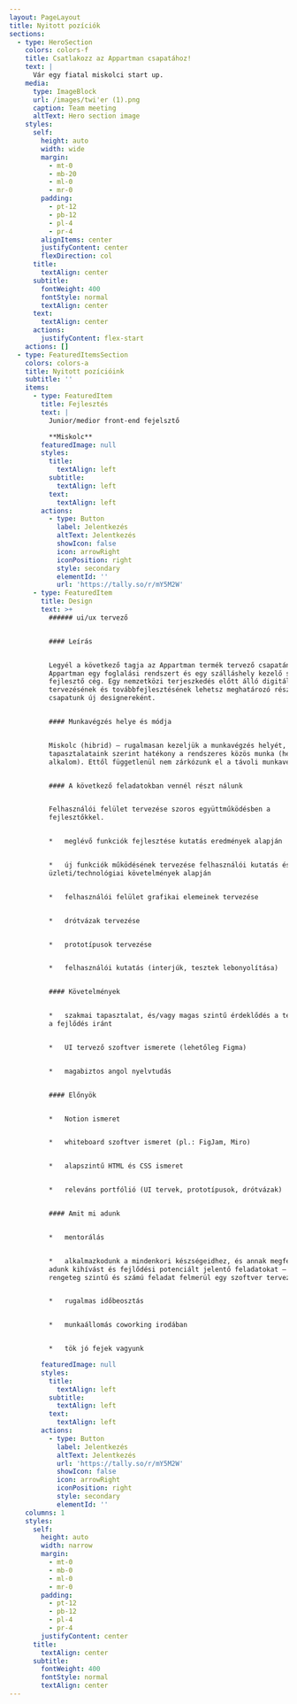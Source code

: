 ```yaml
---
layout: PageLayout
title: Nyitott pozíciók
sections:
  - type: HeroSection
    colors: colors-f
    title: Csatlakozz az Appartman csapatához!
    text: |
      Vár egy fiatal miskolci start up.
    media:
      type: ImageBlock
      url: /images/twi'er (1).png
      caption: Team meeting
      altText: Hero section image
    styles:
      self:
        height: auto
        width: wide
        margin:
          - mt-0
          - mb-20
          - ml-0
          - mr-0
        padding:
          - pt-12
          - pb-12
          - pl-4
          - pr-4
        alignItems: center
        justifyContent: center
        flexDirection: col
      title:
        textAlign: center
      subtitle:
        fontWeight: 400
        fontStyle: normal
        textAlign: center
      text:
        textAlign: center
      actions:
        justifyContent: flex-start
    actions: []
  - type: FeaturedItemsSection
    colors: colors-a
    title: Nyitott pozícióink
    subtitle: ''
    items:
      - type: FeaturedItem
        title: Fejlesztés
        text: |
          Junior/medior front-end fejelsztő

          **Miskolc**
        featuredImage: null
        styles:
          title:
            textAlign: left
          subtitle:
            textAlign: left
          text:
            textAlign: left
        actions:
          - type: Button
            label: Jelentkezés
            altText: Jelentkezés
            showIcon: false
            icon: arrowRight
            iconPosition: right
            style: secondary
            elementId: ''
            url: 'https://tally.so/r/mY5M2W'
      - type: FeaturedItem
        title: Design
        text: >+
          ###### ui/ux tervező


          #### Leírás


          Legyél a következő tagja az Appartman termék tervező csapatának! Az
          Appartman egy foglalási rendszert és egy szálláshely kezelő szoftvert
          fejlesztő cég. Egy nemzetközi terjeszkedés előtt álló digitális termék
          tervezésének és továbbfejlesztésének lehetsz meghatározó része
          csapatunk új designereként.


          #### Munkavégzés helye és módja


          Miskolc (hibrid) – rugalmasan kezeljük a munkavégzés helyét, de
          tapasztalataink szerint hatékony a rendszeres közös munka (heti 1-2
          alkalom). Ettől függetlenül nem zárkózunk el a távoli munkavégzéstől.


          #### A következő feladatokban vennél részt nálunk


          Felhasználói felület tervezése szoros együttműködésben a
          fejlesztőkkel.


          *   meglévő funkciók fejlesztése kutatás eredmények alapján


          *   új funkciók működésének tervezése felhasználói kutatás és
          üzleti/technológiai követelmények alapján


          *   felhasználói felület grafikai elemeinek tervezése


          *   drótvázak tervezése


          *   prototípusok tervezése


          *   felhasználói kutatás (interjúk, tesztek lebonyolítása)


          #### Követelmények


          *   szakmai tapasztalat, és/vagy magas szintű érdeklődés a terület és
          a fejlődés iránt


          *   UI tervező szoftver ismerete (lehetőleg Figma)


          *   magabiztos angol nyelvtudás


          #### Előnyök


          *   Notion ismeret


          *   whiteboard szoftver ismeret (pl.: FigJam, Miro)


          *   alapszintű HTML és CSS ismeret


          *   releváns portfólió (UI tervek, prototípusok, drótvázak)


          #### Amit mi adunk


          *   mentorálás


          *   alkalmazkodunk a mindenkori készségeidhez, és annak megfeleően
          adunk kihívást és fejlődési potenciált jelentő feladatokat – hidd el,
          rengeteg szintű és számú feladat felmerül egy szoftver tervezésében


          *   rugalmas időbeosztás


          *   munkaállomás coworking irodában


          *   tök jó fejek vagyunk

        featuredImage: null
        styles:
          title:
            textAlign: left
          subtitle:
            textAlign: left
          text:
            textAlign: left
        actions:
          - type: Button
            label: Jelentkezés
            altText: Jelentkezés
            url: 'https://tally.so/r/mY5M2W'
            showIcon: false
            icon: arrowRight
            iconPosition: right
            style: secondary
            elementId: ''
    columns: 1
    styles:
      self:
        height: auto
        width: narrow
        margin:
          - mt-0
          - mb-0
          - ml-0
          - mr-0
        padding:
          - pt-12
          - pb-12
          - pl-4
          - pr-4
        justifyContent: center
      title:
        textAlign: center
      subtitle:
        fontWeight: 400
        fontStyle: normal
        textAlign: center
---
```

